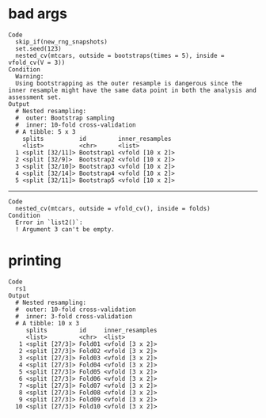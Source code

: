 # bad args

    Code
      skip_if(new_rng_snapshots)
      set.seed(123)
      nested_cv(mtcars, outside = bootstraps(times = 5), inside = vfold_cv(V = 3))
    Condition
      Warning:
      Using bootstrapping as the outer resample is dangerous since the inner resample might have the same data point in both the analysis and assessment set.
    Output
      # Nested resampling:
      #  outer: Bootstrap sampling
      #  inner: 10-fold cross-validation
      # A tibble: 5 x 3
        splits          id         inner_resamples 
        <list>          <chr>      <list>          
      1 <split [32/11]> Bootstrap1 <vfold [10 x 2]>
      2 <split [32/9]>  Bootstrap2 <vfold [10 x 2]>
      3 <split [32/10]> Bootstrap3 <vfold [10 x 2]>
      4 <split [32/14]> Bootstrap4 <vfold [10 x 2]>
      5 <split [32/11]> Bootstrap5 <vfold [10 x 2]>

---

    Code
      nested_cv(mtcars, outside = vfold_cv(), inside = folds)
    Condition
      Error in `list2()`:
      ! Argument 3 can't be empty.

# printing

    Code
      rs1
    Output
      # Nested resampling:
      #  outer: 10-fold cross-validation
      #  inner: 3-fold cross-validation
      # A tibble: 10 x 3
         splits         id     inner_resamples
         <list>         <chr>  <list>         
       1 <split [27/3]> Fold01 <vfold [3 x 2]>
       2 <split [27/3]> Fold02 <vfold [3 x 2]>
       3 <split [27/3]> Fold03 <vfold [3 x 2]>
       4 <split [27/3]> Fold04 <vfold [3 x 2]>
       5 <split [27/3]> Fold05 <vfold [3 x 2]>
       6 <split [27/3]> Fold06 <vfold [3 x 2]>
       7 <split [27/3]> Fold07 <vfold [3 x 2]>
       8 <split [27/3]> Fold08 <vfold [3 x 2]>
       9 <split [27/3]> Fold09 <vfold [3 x 2]>
      10 <split [27/3]> Fold10 <vfold [3 x 2]>

